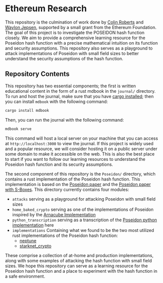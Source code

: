 # Ethereum Research
This repository is the culmination of work done by [Colin Roberts](https://github.com/Autoparallel) and [Waylon Jepsen](https://github.com/0xJepsen), supported by a small grant from the Ethereum Foundation. The goal of this project is to investigate the POSEIDON hash function closely. We aim to provide a comprehensive learning resource for the Poseidon hash function with a precise mathematical intuition on its function and security assumptions. This repository also serves as a playground to attack implementations of Poseidon with small field sizes to better understand the security assumptions of the hash function.

## Repository Contents

This repository has two essential components; the first is written educational content in the form of a rust mdbook in the `journal/` directory. To run and host the journal, make sure that you have [cargo installed](https://doc.rust-lang.org/cargo/getting-started/installation.html); then you can install `mdbook` with the following command:

```bash
cargo install mdbook
```

Then, you can run the journal with the following command:

```bash
mdbook serve
```

This command will host a local server on your machine that you can access at `http://localhost:3000` to view the journal. If this project is widely used and a popular resource, we will consider hosting it on a public server under some domain to make it accessible on the web. This is also the best place to start if you want to follow our learning resources to understand the Poseidon hash function and its security assumptions.

The second component of this repository is the `Poseidon/` directory, which contains a rust implementation of the Poseidon hash function. This implementation is based on the [Poseidon paper](https://eprint.iacr.org/2019/458.pdf) and the [Poseidon paper with S-Boxes](https://eprint.iacr.org/2019/458.pdf). This directory currently contains four modules:
- `attacks` serving as a playground for attacking Poseidon with small field sizes
- `home_baked_crypto` serving as one of the implementations of Poseidon inspired by the [Arnacube Implementation](https://github.com/arnaucube/poseidon-rs)
- `python_transcription` serving as a transcription of the [Poseidon python implementation](https://github.com/ingonyama-zk/poseidon-hash/tree/main/poseidon) here
- `implementations` Containing what we found to be the two most utilized rust implementations of the Poseidon hash function:
    - [neptune](https://github.com/lurk-lab/neptune)
    - [starknet_crypto](https://github.com/xJonathanLEI/starknet-rs)

These comprise a collection of at-home and production implementations, along with some examples of attacking the hash function with small field sizes. We hope this repository can serve as a learning resource for the Poseidon hash function and a place to experiment with the hash function in a safe environment.

